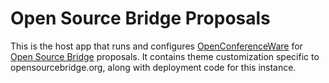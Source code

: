 # Open Source Bridge Proposals

This is the host app that runs and configures [OpenConferenceWare](http://openconferenceware.org/) for [Open Source Bridge](http://opensourcebridge.org) proposals. It contains theme customization specific to opensourcebridge.org, along with deployment code for this instance.
